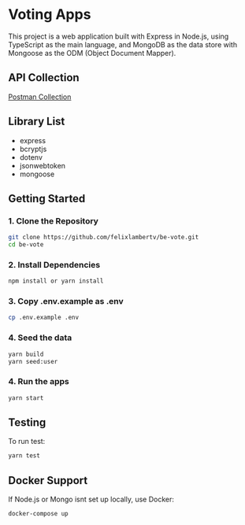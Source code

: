 # Voting Apps

This project is a web application built with Express in Node.js, using TypeScript as the main language, and MongoDB as the data store with Mongoose as the ODM (Object Document Mapper).

## API Collection

[Postman Collection](https://documenter.getpostman.com/view/20476303/2s9YJez2Br)

## Library List

- express
- bcryptjs
- dotenv
- jsonwebtoken
- mongoose

## Getting Started

### 1. Clone the Repository

```bash
git clone https://github.com/felixlambertv/be-vote.git
cd be-vote
```

### 2. Install Dependencies

```bash
npm install or yarn install
```

### 3. Copy .env.example as .env

```bash
cp .env.example .env
```

### 4. Seed the data

```bash
yarn build
yarn seed:user
```

### 4. Run the apps

```bash
yarn start
```

## Testing

To run test:

```bash
yarn test
```

## Docker Support

If Node.js or Mongo isnt set up locally, use Docker:

```bash
docker-compose up
```
